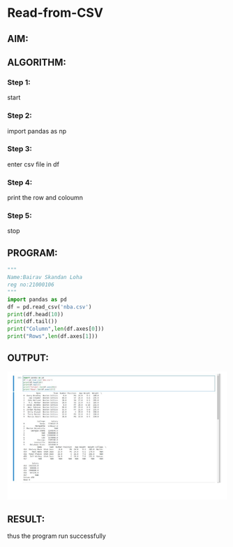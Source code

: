 # Read-from-CSV

## AIM:

## ALGORITHM:
### Step 1: 
start
### Step 2:
import pandas as np
### Step 3:
enter csv file in df
### Step 4:
print the row and coloumn
### Step 5:
stop

## PROGRAM:
~~~ python
"""
Name:Bairav Skandan Loha
reg no:21000106
"""
import pandas as pd
df = pd.read_csv('nba.csv')
print(df.head(10))
print(df.tail())
print("Column",len(df.axes[0]))
print("Rows",len(df.axes[1]))


~~~
## OUTPUT:
![](s21.png)

## RESULT:
thus the program run successfully

